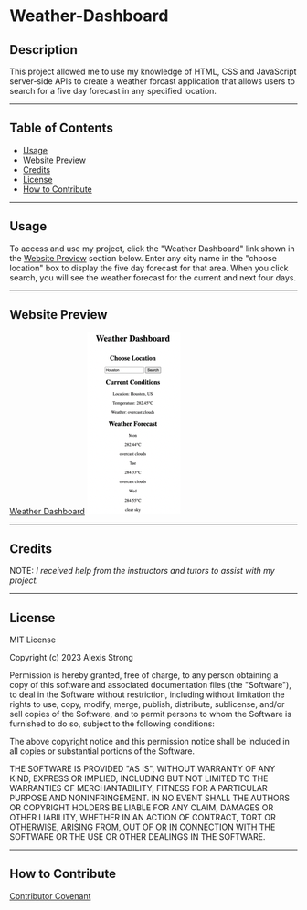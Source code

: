 # **Weather-Dashboard**

## **Description**
This project allowed me to use my knowledge of HTML, CSS and JavaScript server-side APIs to create a weather forcast application that allows users to search for a five day forecast in any specified location. 

- - - -
## **Table of Contents**
- [Usage](#usage)
- [Website Preview](#website-preview)
- [Credits](#credits)
- [License](#license)
- [How to Contribute](#how-to-contribute)
- - - -
## **Usage**
To access and use my project, click the "Weather Dashboard" link shown in the [Website Preview](#website-preview)<a name="website_preview"></a> section below. 
Enter any city name in the "choose location" box to display the five day forecast for that area. When you click search, you will see the weather forecast for the current and next four days.  
- - - -
## **Website Preview**
[Weather Dashboard](https://alexisstrong11.github.io/Weather-Dashboard/)
![Dashboard homepage](./assests/forecast.png "homepage")
- - - - 
## **Credits**
NOTE: *I received help from the instructors and tutors to assist with my project.*

- - - - 
## **License**
MIT License

Copyright (c) 2023 Alexis Strong

Permission is hereby granted, free of charge, to any person obtaining a copy
of this software and associated documentation files (the "Software"), to deal
in the Software without restriction, including without limitation the rights
to use, copy, modify, merge, publish, distribute, sublicense, and/or sell
copies of the Software, and to permit persons to whom the Software is
furnished to do so, subject to the following conditions:

The above copyright notice and this permission notice shall be included in all
copies or substantial portions of the Software.

THE SOFTWARE IS PROVIDED "AS IS", WITHOUT WARRANTY OF ANY KIND, EXPRESS OR
IMPLIED, INCLUDING BUT NOT LIMITED TO THE WARRANTIES OF MERCHANTABILITY,
FITNESS FOR A PARTICULAR PURPOSE AND NONINFRINGEMENT. IN NO EVENT SHALL THE
AUTHORS OR COPYRIGHT HOLDERS BE LIABLE FOR ANY CLAIM, DAMAGES OR OTHER
LIABILITY, WHETHER IN AN ACTION OF CONTRACT, TORT OR OTHERWISE, ARISING FROM,
OUT OF OR IN CONNECTION WITH THE SOFTWARE OR THE USE OR OTHER DEALINGS IN THE
SOFTWARE.
- - - - 
## **How to Contribute**
[Contributor Covenant](https://www.contributor-covenant.org/)
